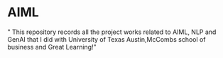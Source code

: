 # AIML
" This repository records all the project works related to AIML, NLP and GenAI that I did with University of Texas Austin,McCombs school of business and Great Learning!"
